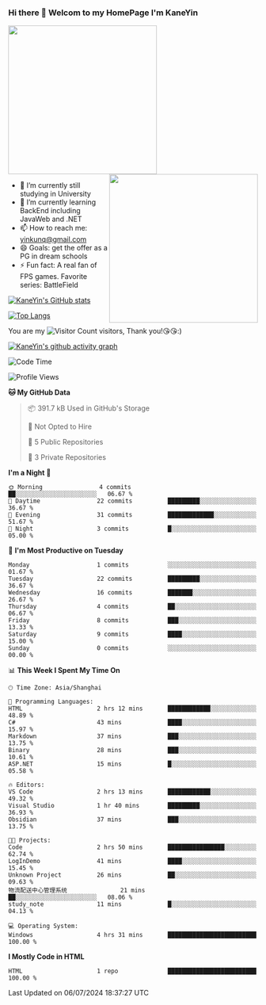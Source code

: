 ### Hi there 👋 Welcom to my HomePage I'm KaneYin

<img src="https://user-images.githubusercontent.com/74038190/226190894-18e959ba-d458-4a94-ac44-790190f2a947.gif" align="center" width="300">
<img src="https://user-images.githubusercontent.com/74038190/212749447-bfb7e725-6987-49d9-ae85-2015e3e7cc41.gif" align="right" width="300">

- 🔭 I’m currently still studying in University
- 🌱 I’m currently learning BackEnd including JavaWeb and .NET
- 📫 How to reach me: yinkunq@gmail.com
- 😄 Goals: get the offer as a PG in dream schools
- ⚡ Fun fact: A real fan of FPS games. Favorite series: BattleField

[![KaneYin's GitHub stats](https://github-readme-stats.vercel.app/api?username=KaneYin&show_icon=true&anuraghazra)](https://github.com/anuraghazra/github-readme-stats)

[![Top Langs](https://github-readme-stats.vercel.app/api/top-langs/?username=KaneYin&layout=compact)](https://github.com/anuraghazra/github-readme-stats)

You are my ![Visitor Count](https://profile-counter.glitch.me/KaneYin/count.svg) visitors, Thank you!😘😘:)

[![KaneYin's github activity graph](https://github-readme-activity-graph.vercel.app/graph?username=KaneYin&bg_color=white&color=black)](https://github.com/KaneYin/github-readme-activity-graph)

<!--START_SECTION:waka-->
![Code Time](http://img.shields.io/badge/Code%20Time-53%20hrs%2058%20mins-blue)

![Profile Views](http://img.shields.io/badge/Profile%20Views-1-blue)

**🐱 My GitHub Data** 

> 📦 391.7 kB Used in GitHub's Storage 
 > 
> 🚫 Not Opted to Hire
 > 
> 📜 5 Public Repositories 
 > 
> 🔑 3 Private Repositories 
 > 
**I'm a Night 🦉** 

```text
🌞 Morning                4 commits           ██░░░░░░░░░░░░░░░░░░░░░░░   06.67 % 
🌆 Daytime                22 commits          █████████░░░░░░░░░░░░░░░░   36.67 % 
🌃 Evening                31 commits          █████████████░░░░░░░░░░░░   51.67 % 
🌙 Night                  3 commits           █░░░░░░░░░░░░░░░░░░░░░░░░   05.00 % 
```
📅 **I'm Most Productive on Tuesday** 

```text
Monday                   1 commits           ░░░░░░░░░░░░░░░░░░░░░░░░░   01.67 % 
Tuesday                  22 commits          █████████░░░░░░░░░░░░░░░░   36.67 % 
Wednesday                16 commits          ███████░░░░░░░░░░░░░░░░░░   26.67 % 
Thursday                 4 commits           ██░░░░░░░░░░░░░░░░░░░░░░░   06.67 % 
Friday                   8 commits           ███░░░░░░░░░░░░░░░░░░░░░░   13.33 % 
Saturday                 9 commits           ████░░░░░░░░░░░░░░░░░░░░░   15.00 % 
Sunday                   0 commits           ░░░░░░░░░░░░░░░░░░░░░░░░░   00.00 % 
```


📊 **This Week I Spent My Time On** 

```text
🕑︎ Time Zone: Asia/Shanghai

💬 Programming Languages: 
HTML                     2 hrs 12 mins       ████████████░░░░░░░░░░░░░   48.89 % 
C#                       43 mins             ████░░░░░░░░░░░░░░░░░░░░░   15.97 % 
Markdown                 37 mins             ███░░░░░░░░░░░░░░░░░░░░░░   13.75 % 
Binary                   28 mins             ███░░░░░░░░░░░░░░░░░░░░░░   10.61 % 
ASP.NET                  15 mins             █░░░░░░░░░░░░░░░░░░░░░░░░   05.58 % 

🔥 Editors: 
VS Code                  2 hrs 13 mins       ████████████░░░░░░░░░░░░░   49.32 % 
Visual Studio            1 hr 40 mins        █████████░░░░░░░░░░░░░░░░   36.93 % 
Obsidian                 37 mins             ███░░░░░░░░░░░░░░░░░░░░░░   13.75 % 

🐱‍💻 Projects: 
Code                     2 hrs 50 mins       ████████████████░░░░░░░░░   62.74 % 
LogInDemo                41 mins             ████░░░░░░░░░░░░░░░░░░░░░   15.45 % 
Unknown Project          26 mins             ██░░░░░░░░░░░░░░░░░░░░░░░   09.63 % 
物流配送中心管理系统               21 mins             ██░░░░░░░░░░░░░░░░░░░░░░░   08.06 % 
study_note               11 mins             █░░░░░░░░░░░░░░░░░░░░░░░░   04.13 % 

💻 Operating System: 
Windows                  4 hrs 31 mins       █████████████████████████   100.00 % 
```

**I Mostly Code in HTML** 

```text
HTML                     1 repo              █████████████████████████   100.00 % 
```




 Last Updated on 06/07/2024 18:37:27 UTC
<!--END_SECTION:waka-->

